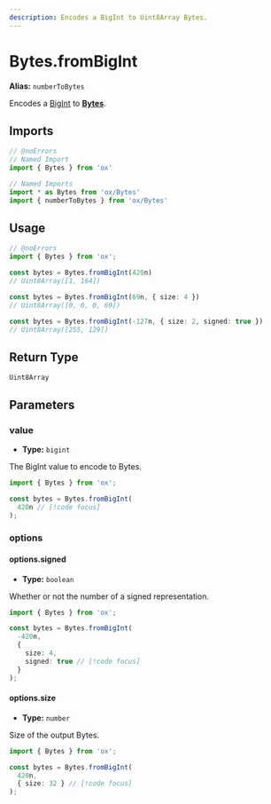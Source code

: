 ```yaml
---
description: Encodes a BigInt to Uint8Array Bytes.
---
```


# Bytes.fromBigInt

**Alias:** `numberToBytes`

Encodes a [BigInt](https://developer.mozilla.org/en-US/docs/Web/JavaScript/Reference/Global_Objects/BigInt) to **[Bytes](/api/bytes)**.

## Imports

```ts twoslash
// @noErrors
// Named Import
import { Bytes } from 'ox'

// Named Imports
import * as Bytes from 'ox/Bytes'
import { numberToBytes } from 'ox/Bytes'
```

## Usage

```ts twoslash
// @noErrors
import { Bytes } from 'ox';

const bytes = Bytes.fromBigInt(420n)
// Uint8Array([1, 164])

const bytes = Bytes.fromBigInt(69n, { size: 4 })
// Uint8Array([0, 0, 0, 69])

const bytes = Bytes.fromBigInt(-127n, { size: 2, signed: true })
// Uint8Array([255, 129])
```

## Return Type

`Uint8Array`

## Parameters

### value

- **Type:** `bigint`

The BigInt value to encode to Bytes.

```ts twoslash
import { Bytes } from 'ox';

const bytes = Bytes.fromBigInt(
  420n // [!code focus]
);
```

### options

#### options.signed

- **Type:** `boolean`

Whether or not the number of a signed representation.

```ts twoslash
import { Bytes } from 'ox';

const bytes = Bytes.fromBigInt(
  -420n,
  { 
    size: 4,
    signed: true // [!code focus]
  }
);
```

#### options.size 

- **Type:** `number`

Size of the output Bytes.

```ts twoslash
import { Bytes } from 'ox';

const bytes = Bytes.fromBigInt(
  420n,
  { size: 32 } // [!code focus]
);
```